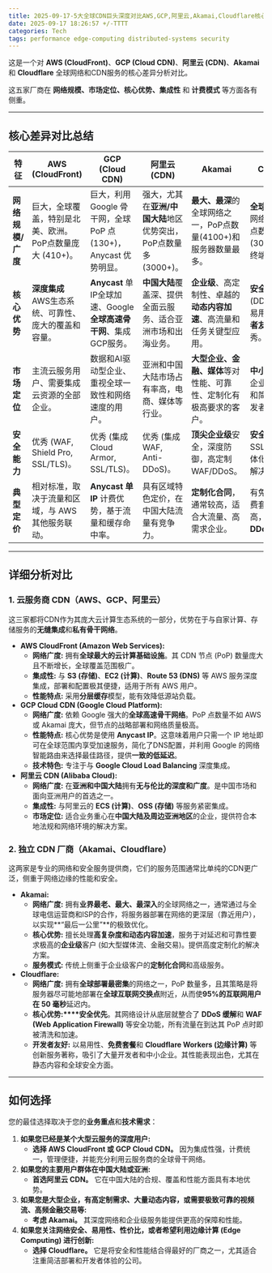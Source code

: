 ```yaml
---
title: 2025-09-17-5大全球CDN巨头深度对比AWS,GCP,阿里云,Akamai,Cloudflare核心差异分析
date: 2025-09-17 18:26:57 +/-TTTT
categories: Tech
tags: performance edge-computing distributed-systems security
---
```

<font style="color:rgb(27, 28, 29);">这是一个对 </font>**<font style="color:rgb(27, 28, 29);">AWS (CloudFront)</font>**<font style="color:rgb(27, 28, 29);">、</font>**<font style="color:rgb(27, 28, 29);">GCP (Cloud CDN)</font>**<font style="color:rgb(27, 28, 29);">、</font>**<font style="color:rgb(27, 28, 29);">阿里云 (CDN)</font>**<font style="color:rgb(27, 28, 29);">、</font>**<font style="color:rgb(27, 28, 29);">Akamai</font>**<font style="color:rgb(27, 28, 29);"> 和 </font>**<font style="color:rgb(27, 28, 29);">Cloudflare</font>**<font style="color:rgb(27, 28, 29);"> 全球网络和CDN服务的核心差异分析对比。</font>

<font style="color:rgb(27, 28, 29);">这五家厂商在 </font>**<font style="color:rgb(27, 28, 29);">网络规模、市场定位、核心优势、集成性</font>**<font style="color:rgb(27, 28, 29);"> 和 </font>**<font style="color:rgb(27, 28, 29);">计费模式</font>**<font style="color:rgb(27, 28, 29);"> 等方面各有侧重。</font>

---

## <font style="color:rgb(27, 28, 29);">核心差异对比总结</font>

| <font style="color:rgb(27, 28, 29);">特征</font>              | <font style="color:rgb(27, 28, 29);">AWS (CloudFront)</font>                                                                                                                                                                             | <font style="color:rgb(27, 28, 29);">GCP (Cloud CDN)</font>                                                                                                                                                                                        | <font style="color:rgb(27, 28, 29);">阿里云 (CDN)</font>                                                                                                                                                                                                                                                                                 | <font style="color:rgb(27, 28, 29);">Akamai</font>                                                                                                                                                                                                                                           | <font style="color:rgb(27, 28, 29);">Cloudflare</font>                                                                                                                                                                                                                                     |
| ------------------------------------------------------------- | ---------------------------------------------------------------------------------------------------------------------------------------------------------------------------------------------------------------------------------------- | -------------------------------------------------------------------------------------------------------------------------------------------------------------------------------------------------------------------------------------------------- | ---------------------------------------------------------------------------------------------------------------------------------------------------------------------------------------------------------------------------------------------------------------------------------------------------------------------------------------- | -------------------------------------------------------------------------------------------------------------------------------------------------------------------------------------------------------------------------------------------------------------------------------------------- | ------------------------------------------------------------------------------------------------------------------------------------------------------------------------------------------------------------------------------------------------------------------------------------------ |
| **<font style="color:rgb(27, 28, 29);">网络规模/广度</font>** | <font style="color:rgb(27, 28, 29);">巨大，全球覆盖，特别是北美、欧洲。PoP点数量庞大 (</font><font style="color:rgb(27, 28, 29);">410</font><font style="color:rgb(27, 28, 29);">+</font><font style="color:rgb(27, 28, 29);">)。</font> | <font style="color:rgb(27, 28, 29);">巨大，利用 Google 骨干网，全球 PoP 点 (</font><font style="color:rgb(27, 28, 29);">130</font><font style="color:rgb(27, 28, 29);">+</font><font style="color:rgb(27, 28, 29);">)，Anycast 优势明显。</font>   | <font style="color:rgb(27, 28, 29);">强大，尤其在</font>**<font style="color:rgb(27, 28, 29);">亚洲/中国大陆</font>**<font style="color:rgb(27, 28, 29);">地区优势突出，PoP点数量多 (</font><font style="color:rgb(27, 28, 29);">3000</font><font style="color:rgb(27, 28, 29);">+</font><font style="color:rgb(27, 28, 29);">)。</font> | **<font style="color:rgb(27, 28, 29);">最大、最深</font>**<font style="color:rgb(27, 28, 29);">的全球网络之一，PoP点数量(</font><font style="color:rgb(27, 28, 29);">4100</font><font style="color:rgb(27, 28, 29);">+</font><font style="color:rgb(27, 28, 29);">)和服务器数量最多。</font> | **<font style="color:rgb(27, 28, 29);">全球密度最高</font>**<font style="color:rgb(27, 28, 29);">的网络之一，PoP点数量多 (</font><font style="color:rgb(27, 28, 29);">300</font><font style="color:rgb(27, 28, 29);">+</font><font style="color:rgb(27, 28, 29);">)，靠近终端用户。</font> |
| **<font style="color:rgb(27, 28, 29);">核心优势</font>**      | **<font style="color:rgb(27, 28, 29);">深度集成</font>**<font style="color:rgb(27, 28, 29);"> AWS生态系统、可靠性、庞大的覆盖和容量。</font>                                                                                             | **<font style="color:rgb(27, 28, 29);">Anycast</font>**<font style="color:rgb(27, 28, 29);"> 单IP全球加速、Google </font>**<font style="color:rgb(27, 28, 29);">全球高速骨干网</font>**<font style="color:rgb(27, 28, 29);">、集成GCP服务。</font> | **<font style="color:rgb(27, 28, 29);">中国大陆</font>**<font style="color:rgb(27, 28, 29);">覆盖深、提供全面云服务、适合亚洲市场和出海业务。</font>                                                                                                                                                                                     | **<font style="color:rgb(27, 28, 29);">企业级</font>**<font style="color:rgb(27, 28, 29);">、高定制性、卓越的</font>**<font style="color:rgb(27, 28, 29);">动态内容加速</font>**<font style="color:rgb(27, 28, 29);">、高流量和任务关键型应用。</font>                                       | **<font style="color:rgb(27, 28, 29);">安全优先</font>**<font style="color:rgb(27, 28, 29);"> (DDoS/WAF)、易用性高、</font>**<font style="color:rgb(27, 28, 29);">开发者友好</font>**<font style="color:rgb(27, 28, 29);">、性能优秀。</font>                                              |
| **<font style="color:rgb(27, 28, 29);">市场定位</font>**      | <font style="color:rgb(27, 28, 29);">主流云服务用户、需要集成云资源的全部企业。</font>                                                                                                                                                   | <font style="color:rgb(27, 28, 29);">数据和AI驱动型企业、重视全球一致性和网络速度的用户。</font>                                                                                                                                                   | <font style="color:rgb(27, 28, 29);">亚洲和中国大陆市场占有率高，电商、媒体等行业。</font>                                                                                                                                                                                                                                               | **<font style="color:rgb(27, 28, 29);">大型企业、金融、媒体</font>**<font style="color:rgb(27, 28, 29);">等对性能、可靠性、定制化有极高要求的客户。</font>                                                                                                                                   | **<font style="color:rgb(27, 28, 29);">中小企业</font>**<font style="color:rgb(27, 28, 29);">到大型企业，重视安全和简洁部署的开发者。</font>                                                                                                                                               |
| **<font style="color:rgb(27, 28, 29);">安全能力</font>**      | <font style="color:rgb(27, 28, 29);">优秀 (WAF, Shield Pro, SSL/TLS)。</font>                                                                                                                                                            | <font style="color:rgb(27, 28, 29);">优秀 (集成 Cloud Armor, SSL/TLS)。</font>                                                                                                                                                                     | <font style="color:rgb(27, 28, 29);">优秀 (集成 WAF, Anti-DDoS)。</font>                                                                                                                                                                                                                                                                 | **<font style="color:rgb(27, 28, 29);">顶尖企业级</font>**<font style="color:rgb(27, 28, 29);">安全，深度防御，高定制 WAF/DDoS。</font>                                                                                                                                                      | **<font style="color:rgb(27, 28, 29);">安全基因</font>**<font style="color:rgb(27, 28, 29);">，免费 SSL/DDoS，一体化安全和性能解决方案。</font>                                                                                                                                            |
| **<font style="color:rgb(27, 28, 29);">典型定价</font>**      | <font style="color:rgb(27, 28, 29);">相对标准，取决于流量和区域，与 AWS 其他服务联动。</font>                                                                                                                                            | **<font style="color:rgb(27, 28, 29);">Anycast 单 IP</font>**<font style="color:rgb(27, 28, 29);"> 计费优势，基于流量和缓存命中率。</font>                                                                                                         | <font style="color:rgb(27, 28, 29);">具有区域特色定价，在中国大陆流量有竞争力。</font>                                                                                                                                                                                                                                                   | **<font style="color:rgb(27, 28, 29);">定制化合同</font>**<font style="color:rgb(27, 28, 29);">，通常较高，适合大流量、高需求企业。</font>                                                                                                                                                   | <font style="color:rgb(27, 28, 29);">有免费套餐，付费套餐性价比高，</font>**<font style="color:rgb(27, 28, 29);">无计量 DDoS</font>**<font style="color:rgb(27, 28, 29);"> (通常)。</font>                                                                                                 |

---

## <font style="color:rgb(27, 28, 29);">详细分析对比</font>

### <font style="color:rgb(27, 28, 29);">1. 云服务商 CDN（AWS、GCP、阿里云）</font>

<font style="color:rgb(27, 28, 29);">这三家都将CDN作为其庞大云计算生态系统的一部分，优势在于与自家计算、存储服务的</font>**<font style="color:rgb(27, 28, 29);">无缝集成</font>**<font style="color:rgb(27, 28, 29);">和</font>**<font style="color:rgb(27, 28, 29);">私有骨干网络</font>**<font style="color:rgb(27, 28, 29);">。</font>

+ **<font style="color:rgb(27, 28, 29);">AWS CloudFront (Amazon Web Services):</font>**
  - **<font style="color:rgb(27, 28, 29);">网络广度:</font>**<font style="color:rgb(27, 28, 29);"> 拥有</font>**<font style="color:rgb(27, 28, 29);">全球最大的云计算基础设施</font>**<font style="color:rgb(27, 28, 29);">。其 CDN 节点 (PoP) 数量庞大且不断增长，全球覆盖范围极广。</font>
  - **<font style="color:rgb(27, 28, 29);">集成性:</font>**<font style="color:rgb(27, 28, 29);"> 与 </font>**<font style="color:rgb(27, 28, 29);">S3 (存储)</font>**<font style="color:rgb(27, 28, 29);">、</font>**<font style="color:rgb(27, 28, 29);">EC2 (计算)</font>**<font style="color:rgb(27, 28, 29);">、</font>**<font style="color:rgb(27, 28, 29);">Route 53 (DNS)</font>**<font style="color:rgb(27, 28, 29);"> 等 AWS 服务深度集成，部署和配置极其便捷，适用于所有 AWS 用户。</font>
  - **<font style="color:rgb(27, 28, 29);">性能特点:</font>**<font style="color:rgb(27, 28, 29);"> 采用</font>**<font style="color:rgb(27, 28, 29);">分层缓存</font>**<font style="color:rgb(27, 28, 29);">模型，能有效降低源站负载。</font>
+ **<font style="color:rgb(27, 28, 29);">GCP Cloud CDN (Google Cloud Platform):</font>**
  - **<font style="color:rgb(27, 28, 29);">网络广度:</font>**<font style="color:rgb(27, 28, 29);"> 依赖 Google 强大的</font>**<font style="color:rgb(27, 28, 29);">全球高速骨干网络</font>**<font style="color:rgb(27, 28, 29);">。PoP 点数量不如 AWS 或 Akamai 庞大，但节点的战略部署和网络质量极高。</font>
  - **<font style="color:rgb(27, 28, 29);">性能特点:</font>**<font style="color:rgb(27, 28, 29);"> 核心优势是使用 </font>**<font style="color:rgb(27, 28, 29);">Anycast IP</font>**<font style="color:rgb(27, 28, 29);">。这意味着用户只需一个 IP 地址即可在全球范围内享受加速服务，简化了DNS配置，并利用 Google 的网络智能路由来选择最佳路径，提供</font>**<font style="color:rgb(27, 28, 29);">一致的低延迟</font>**<font style="color:rgb(27, 28, 29);">。</font>
  - **<font style="color:rgb(27, 28, 29);">技术特色:</font>**<font style="color:rgb(27, 28, 29);"> 专注于与 </font>**<font style="color:rgb(27, 28, 29);">Google Cloud Load Balancing</font>**<font style="color:rgb(27, 28, 29);"> 深度集成。</font>
+ **<font style="color:rgb(27, 28, 29);">阿里云 CDN (Alibaba Cloud):</font>**
  - **<font style="color:rgb(27, 28, 29);">网络广度:</font>**<font style="color:rgb(27, 28, 29);"> 在</font>**<font style="color:rgb(27, 28, 29);">亚洲和中国大陆</font>**<font style="color:rgb(27, 28, 29);">拥有</font>**<font style="color:rgb(27, 28, 29);">无与伦比的深度和广度</font>**<font style="color:rgb(27, 28, 29);">。是中国市场和面向亚洲用户的首选之一。</font>
  - **<font style="color:rgb(27, 28, 29);">集成性:</font>**<font style="color:rgb(27, 28, 29);"> 与阿里云的 </font>**<font style="color:rgb(27, 28, 29);">ECS (计算)</font>**<font style="color:rgb(27, 28, 29);">、</font>**<font style="color:rgb(27, 28, 29);">OSS (存储)</font>**<font style="color:rgb(27, 28, 29);"> 等服务紧密集成。</font>
  - **<font style="color:rgb(27, 28, 29);">市场定位:</font>**<font style="color:rgb(27, 28, 29);"> 适合业务重心在</font>**<font style="color:rgb(27, 28, 29);">中国大陆及周边亚洲地区</font>**<font style="color:rgb(27, 28, 29);">的企业，提供符合本地法规和网络环境的解决方案。</font>

### <font style="color:rgb(27, 28, 29);">2. 独立 CDN 厂商（Akamai、Cloudflare）</font>

<font style="color:rgb(27, 28, 29);">这两家是专业的网络和安全服务提供商，它们的服务范围通常比单纯的CDN更广泛，侧重于网络边缘的性能和安全。</font>

+ **<font style="color:rgb(27, 28, 29);">Akamai:</font>**
  - **<font style="color:rgb(27, 28, 29);">网络广度:</font>**<font style="color:rgb(27, 28, 29);"> 拥有</font>**<font style="color:rgb(27, 28, 29);">业界最老、最大、最深入</font>**<font style="color:rgb(27, 28, 29);">的全球网络之一，通常通过与全球电信运营商和ISP的合作，将服务器部署在网络的更深层（靠近用户），以实现**“最后一公里”**的极致优化。</font>
  - **<font style="color:rgb(27, 28, 29);">核心优势:</font>**<font style="color:rgb(27, 28, 29);"> 擅长处理</font>**<font style="color:rgb(27, 28, 29);">高复杂度和动态内容加速</font>**<font style="color:rgb(27, 28, 29);">，服务于对延迟和可靠性要求极高的</font>**<font style="color:rgb(27, 28, 29);">企业级</font>**<font style="color:rgb(27, 28, 29);">客户 (如大型媒体流、金融交易)。提供高度定制化的解决方案。</font>
  - **<font style="color:rgb(27, 28, 29);">服务模式:</font>**<font style="color:rgb(27, 28, 29);"> 传统上侧重于企业级客户的</font>**<font style="color:rgb(27, 28, 29);">定制化合同</font>**<font style="color:rgb(27, 28, 29);">和高级服务。</font>
+ **<font style="color:rgb(27, 28, 29);">Cloudflare:</font>**
  - **<font style="color:rgb(27, 28, 29);">网络广度:</font>**<font style="color:rgb(27, 28, 29);"> 拥有</font>**<font style="color:rgb(27, 28, 29);">全球部署最密集</font>**<font style="color:rgb(27, 28, 29);">的网络之一，PoP 数量多，且其策略是将服务器尽可能地部署在</font>**<font style="color:rgb(27, 28, 29);">全球互联网交换点</font>**<font style="color:rgb(27, 28, 29);">附近，从而使**95%**的互联网用户在 </font>**<font style="color:rgb(27, 28, 29);">50 毫秒</font>**<font style="color:rgb(27, 28, 29);">延迟内。</font>
  - **<font style="color:rgb(27, 28, 29);">核心优势:</font>****<font style="color:rgb(27, 28, 29);">安全优先</font>**<font style="color:rgb(27, 28, 29);">。其网络设计从底层就整合了 </font>**<font style="color:rgb(27, 28, 29);">DDoS 缓解</font>**<font style="color:rgb(27, 28, 29);">和 </font>**<font style="color:rgb(27, 28, 29);">WAF (Web Application Firewall)</font>**<font style="color:rgb(27, 28, 29);"> 等安全功能，所有流量在到达其 PoP 点时即被清洗和加速。</font>
  - **<font style="color:rgb(27, 28, 29);">开发者友好:</font>**<font style="color:rgb(27, 28, 29);"> 以易用性、</font>**<font style="color:rgb(27, 28, 29);">免费套餐</font>**<font style="color:rgb(27, 28, 29);">和 </font>**<font style="color:rgb(27, 28, 29);">Cloudflare Workers (边缘计算)</font>**<font style="color:rgb(27, 28, 29);"> 等创新服务著称，吸引了大量开发者和中小企业。其性能表现出色，尤其在静态内容和全球安全方面。</font>

---

## <font style="color:rgb(27, 28, 29);">如何选择</font>

<font style="color:rgb(27, 28, 29);">您的最佳选择取决于您的</font>**<font style="color:rgb(27, 28, 29);">业务重点</font>**<font style="color:rgb(27, 28, 29);">和</font>**<font style="color:rgb(27, 28, 29);">技术需求</font>**<font style="color:rgb(27, 28, 29);">：</font>

1. **<font style="color:rgb(27, 28, 29);">如果您已经是某个大型云服务的深度用户:</font>**
   - **<font style="color:rgb(27, 28, 29);">选择 AWS CloudFront 或 GCP Cloud CDN。</font>**<font style="color:rgb(27, 28, 29);"> 因为集成性强，计费统一，管理便捷，并能充分利用云服务商的全球骨干网络。</font>
2. **<font style="color:rgb(27, 28, 29);">如果您的主要用户群体在中国大陆或亚洲:</font>**
   - **<font style="color:rgb(27, 28, 29);">首选阿里云 CDN。</font>**<font style="color:rgb(27, 28, 29);"> 它在中国大陆的合规、覆盖和性能方面具有本地优势。</font>
3. **<font style="color:rgb(27, 28, 29);">如果您是大型企业，有高定制需求、大量动态内容，或需要极致可靠的视频流、高频金融交易等:</font>**
   - **<font style="color:rgb(27, 28, 29);">考虑 Akamai。</font>**<font style="color:rgb(27, 28, 29);"> 其深度网络和企业级服务能提供更高的保障和性能。</font>
4. **<font style="color:rgb(27, 28, 29);">如果您关注网络安全、易用性、性价比，或者希望利用边缘计算 (Edge Computing) 进行创新:</font>**
   - **<font style="color:rgb(27, 28, 29);">选择 Cloudflare。</font>**<font style="color:rgb(27, 28, 29);"> 它是将安全和性能结合得最好的厂商之一，尤其适合注重简洁部署和开发者体验的公司。</font>
